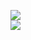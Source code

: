 [![](https://img.shields.io/badge/Made%20With-Github%20Spray-lightgrey.svg?style=for-the-badge&logo=github)](https://github.com/Annihil/github-spray#7026)  
[![](https://i.imgur.com/2DrTn0Z.gif)](https://github.com/Annihil/github-spray)